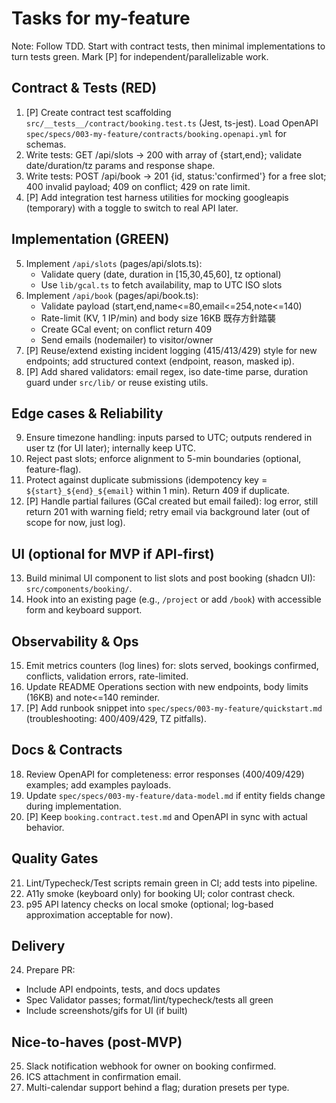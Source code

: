 # Tasks for my-feature

Note: Follow TDD. Start with contract tests, then minimal implementations to
turn tests green. Mark [P] for independent/parallelizable work.

## Contract & Tests (RED)

1. [P] Create contract test scaffolding `src/__tests__/contract/booking.test.ts`
   (Jest, ts-jest). Load OpenAPI
   `spec/specs/003-my-feature/contracts/booking.openapi.yml` for schemas.
2. Write tests: GET /api/slots → 200 with array of {start,end}; validate
   date/duration/tz params and response shape.
3. Write tests: POST /api/book → 201 {id, status:'confirmed'} for a free slot;
   400 invalid payload; 409 on conflict; 429 on rate limit.
4. [P] Add integration test harness utilities for mocking googleapis (temporary)
   with a toggle to switch to real API later.

## Implementation (GREEN)

5. Implement `/api/slots` (pages/api/slots.ts):
   - Validate query (date, duration in [15,30,45,60], tz optional)
   - Use `lib/gcal.ts` to fetch availability, map to UTC ISO slots
6. Implement `/api/book` (pages/api/book.ts):
   - Validate payload (start,end,name<=80,email<=254,note<=140)
   - Rate-limit (KV, 1 IP/min) and body size 16KB 既存方針踏襲
   - Create GCal event; on conflict return 409
   - Send emails (nodemailer) to visitor/owner
7. [P] Reuse/extend existing incident logging (415/413/429) style for new
   endpoints; add structured context (endpoint, reason, masked ip).
8. [P] Add shared validators: email regex, iso date-time parse, duration guard
   under `src/lib/` or reuse existing utils.

## Edge cases & Reliability

9. Ensure timezone handling: inputs parsed to UTC; outputs rendered in user tz
   (for UI later); internally keep UTC.
10. Reject past slots; enforce alignment to 5-min boundaries (optional,
    feature-flag).
11. Protect against duplicate submissions (idempotency key =
    `${start}_${end}_${email}` within 1 min). Return 409 if duplicate.
12. [P] Handle partial failures (GCal created but email failed): log error,
    still return 201 with warning field; retry email via background later (out
    of scope for now, just log).

## UI (optional for MVP if API-first)

13. Build minimal UI component to list slots and post booking (shadcn UI):
    `src/components/booking/`.
14. Hook into an existing page (e.g., `/project` or add `/book`) with accessible
    form and keyboard support.

## Observability & Ops

15. Emit metrics counters (log lines) for: slots served, bookings confirmed,
    conflicts, validation errors, rate-limited.
16. Update README Operations section with new endpoints, body limits (16KB) and
    note<=140 reminder.
17. [P] Add runbook snippet into `spec/specs/003-my-feature/quickstart.md`
    (troubleshooting: 400/409/429, TZ pitfalls).

## Docs & Contracts

18. Review OpenAPI for completeness: error responses (400/409/429) examples; add
    examples payloads.
19. Update `spec/specs/003-my-feature/data-model.md` if entity fields change
    during implementation.
20. [P] Keep `booking.contract.test.md` and OpenAPI in sync with actual
    behavior.

## Quality Gates

21. Lint/Typecheck/Test scripts remain green in CI; add tests into pipeline.
22. A11y smoke (keyboard only) for booking UI; color contrast check.
23. p95 API latency checks on local smoke (optional; log-based approximation
    acceptable for now).

## Delivery

24. Prepare PR:

- Include API endpoints, tests, and docs updates
- Spec Validator passes; format/lint/typecheck/tests all green
- Include screenshots/gifs for UI (if built)

## Nice-to-haves (post-MVP)

25. Slack notification webhook for owner on booking confirmed.
26. ICS attachment in confirmation email.
27. Multi-calendar support behind a flag; duration presets per type.
